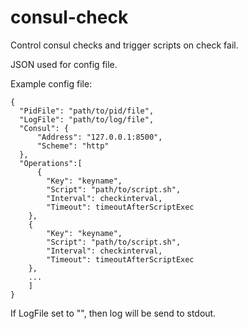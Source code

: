 consul-check
============

Control consul checks and trigger scripts on check fail.

JSON used for config file.

Example config file:

```
{
  "PidFile": "path/to/pid/file",
  "LogFile": "path/to/log/file",
  "Consul": {
	  "Address": "127.0.0.1:8500",
	  "Scheme": "http"
  },
  "Operations":[
	  {
	    "Key": "keyname",
	    "Script": "path/to/script.sh",
	    "Interval": checkinterval,
	    "Timeout": timeoutAfterScriptExec
    },
    {
	    "Key": "keyname",
	    "Script": "path/to/script.sh",
	    "Interval": checkinterval,
	    "Timeout": timeoutAfterScriptExec
    },
    ...
	]
}
```

If LogFile set to "", then log will be send to stdout.
